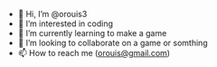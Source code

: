 - 👋 Hi, I’m @orouis3
- 👀 I’m interested in coding
- 🌱 I’m currently learning to make a game
- 💞️ I’m looking to collaborate on a game or somthing
- 📫 How to reach me (orouis@gmail.com)

<!---
orouis3/orouis3 is a ✨ special ✨ repository because its `README.md` (this file) appears on your GitHub profile.
You can click the Preview link to take a look at your changes.
--->
